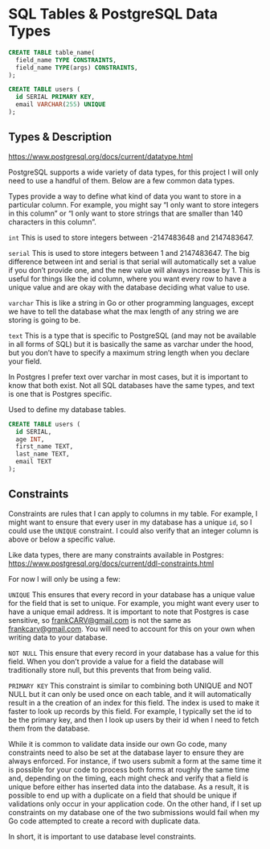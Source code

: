 # SQL Tables & PostgreSQL Data Types

```sql
CREATE TABLE table_name(
  field_name TYPE CONSTRAINTS,
  field_name TYPE(args) CONSTRAINTS,
);
```

```sql
CREATE TABLE users (
  id SERIAL PRIMARY KEY,
  email VARCHAR(255) UNIQUE
);
```

## Types & Description

https://www.postgresql.org/docs/current/datatype.html

PostgreSQL supports a wide variety of data types, for this project I will only need to use a handful of them. Below are a few common data types.

Types provide a way to define what kind of data you want to store in a particular column. For example, you might say “I only want to store integers in this column” or “I only want to store strings that are smaller than 140 characters in this column”.

`int` This is used to store integers between -2147483648 and 2147483647.

`serial` This is used to store integers between 1 and 2147483647. The big difference between int and serial is that serial will automatically set a value if you don’t provide one, and the new value will always increase by 1. This is useful for things like the id column, where you want every row to have a unique value and are okay with the database deciding what value to use.

`varchar` This is like a string in Go or other programming languages, except we have to tell the database what the max length of any string we are storing is going to be.

`text` This is a type that is specific to PostgreSQL (and may not be available in all forms of SQL) but it is basically the same as varchar under the hood, but you don’t have to specify a maximum string length when you declare your field.

In Postgres I prefer text over varchar in most cases, but it is important to know that both exist. Not all SQL databases have the same types, and text is one that is Postgres specific.

Used to define my database tables.

```sql
CREATE TABLE users (
  id SERIAL,
  age INT,
  first_name TEXT,
  last_name TEXT,
  email TEXT
);
```

## Constraints

Constraints are rules that I can apply to columns in my table. For example, I might want to ensure that every user in my database has a unique `id`, so I could use the `UNIQUE` constraint. I could also verify that an integer column is above or below a specific value.

Like data types, there are many constraints available in Postgres: https://www.postgresql.org/docs/current/ddl-constraints.html

For now I will only be using a few:

`UNIQUE` This ensures that every record in your database has a unique value for the field that is set to unique. For example, you might want every user to have a unique email address. It is important to note that Postgres is case sensitive, so frankCARV@gmail.com is not the same as frankcarv@gmail.com. You will need to account for this on your own when writing data to your database.

`NOT NULL` This ensure that every record in your database has a value for this field. When you don’t provide a value for a field the database will traditionally store null, but this prevents that from being valid.

`PRIMARY KEY` This constraint is similar to combining both UNIQUE and NOT NULL but it can only be used once on each table, and it will automatically result in a the creation of an index for this field. The index is used to make it faster to look up records by this field. For example, I typically set the id to be the primary key, and then I look up users by their id when I need to fetch them from the database.

While it is common to validate data inside our own Go code, many constraints need to also be set at the database layer to ensure they are always enforced. For instance, if two users submit a form at the same time it is possible for your code to process both forms at roughly the same time and, depending on the timing, each might check and verify that a field is unique before either has inserted data into the database. As a result, it is possible to end up with a duplicate on a field that should be unique if validations only occur in your application code. On the other hand, if I set up constraints on my database one of the two submissions would fail when my Go code attempted to create a record with duplicate data.

In short, it is important to use database level constraints.
